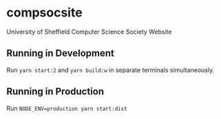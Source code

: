 # compsocsite
University of Sheffield Computer Science Society Website

## Running in Development
Run `yarn start:2` and `yarn build:w` in separate terminals simultaneously.

## Running in Production
Run `NODE_ENV=production yarn start:dist`

